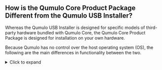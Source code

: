 ## How is the Qumulo Core Product Package Different from the Qumulo USB Installer?
Whereas the Qumulo USB Installer is designed for specific models of third-party hardware bundled with Qumulo Core, the Qumulo Core Product Package is designed for installation on your own hardware.

Because Qumulo has no control over the host operating system (OS), the following are the main differences in functionality between the two.

<details>
<summary>Click to expand</summary>
<ul>
  <li><strong>Web UI:</strong> The Qumulo Core Product Package has no kiosk mode. The Web UI runs directly on your node.</li>
  <li><strong>Well-Known <code>admin</code> User:</strong> When you use the Qumulo Core Product Package, changing the <code>admin</code> user's password has no effect on the host OS. You can create your own users on the host OS.</li>
  <li><strong>Automatic SSH Configuration:</strong> Any SSH configuration set by using <a target="_blank" href="https://docs.qumulo.com/qq-cli-command-guide/multitenancy/"><code>multitenancy</code></a> REST APIs have no effect on the host OS. You must configure SSH on the host OS.</li>
  <li>
    <strong>System Partitions and Directories:</strong> The Qumulo Core Product Package has no <code>/config</code> partition for storing logs and container images or <code>/history</code> partitions for storing configuration files.
    <p>The Qumulo Core container stores logs and container images in the <code>/var/opt/qumulo/history</code> directory and configuration files in the <code>/etc/qumulo</code> directory. You can also configure your own mounts and partitions on the host OS.</p>
  </li>
</ul>
</details>

